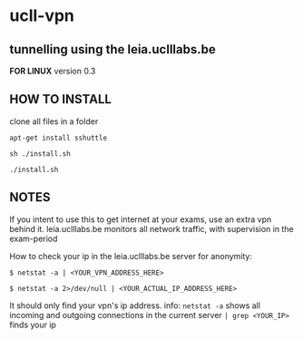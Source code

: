 # ucll-vpn
tunnelling using the leia.uclllabs.be
-----------------------------------------
**FOR LINUX**
version 0.3

HOW TO INSTALL
---------------
clone all files in a folder
```
apt-get install sshuttle
```
```
sh ./install.sh
```
```
./install.sh
```
NOTES
-----------
If you intent to use this to get internet at your exams, use an extra vpn behind it.
leia.uclllabs.be monitors all network traffic, with supervision in the exam-period


How to check your ip in the leia.uclllabs.be server for anonymity:
```
$ netstat -a | <YOUR_VPN_ADDRESS_HERE>
```
```
$ netstat -a 2>/dev/null | <YOUR_ACTUAL_IP_ADDRESS_HERE>
```
It should only find your vpn's ip address.
info: 
```netstat -a``` shows all incoming and outgoing connections in the current server
```| grep <YOUR_IP>``` finds your ip    
